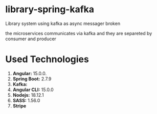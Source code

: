 # library-spring-kafka
Library system using kafka as async messager broken

the microservices communicates via kafka and they are separeted by consumer and producer

# Used Technologies

1. **Angular:** 15.0.0.
1. **Spring Boot:** 2.7.9
1. **Kafka:**
1. **Angular CLI:** 15.0.0
1. **Nodejs:** 18.12.1
1. **SASS:** 1.56.0
1. **Stripe**
